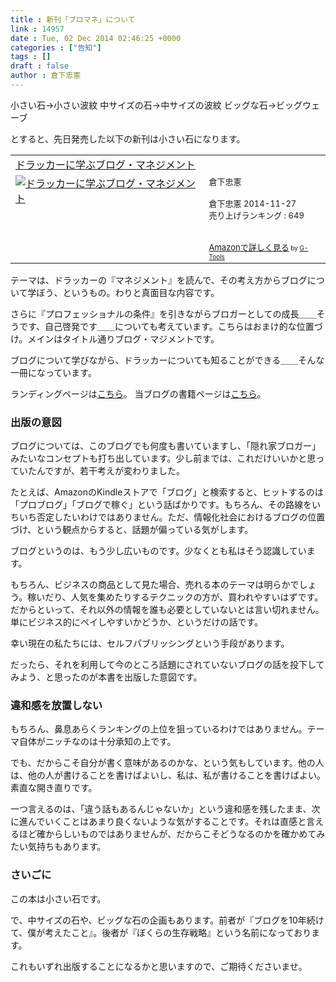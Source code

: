 ```yaml
---
title : 新刊「ブロマネ」について
link : 14957
date : Tue, 02 Dec 2014 02:46:25 +0000
categories : ["告知"]
tags : []
draft : false
author : 倉下忠憲
---
```


小さい石→小さい波紋
中サイズの石→中サイズの波紋
ビッグな石→ビッグウェーブ

とすると、先日発売した以下の新刊は小さい石になります。

<table  border="0" cellpadding="5"><tr><td colspan="2"><a href="http://www.amazon.co.jp/%E3%83%89%E3%83%A9%E3%83%83%E3%82%AB%E3%83%BC%E3%81%AB%E5%AD%A6%E3%81%B6%E3%83%96%E3%83%AD%E3%82%B0%E3%83%BB%E3%83%9E%E3%83%8D%E3%82%B8%E3%83%A1%E3%83%B3%E3%83%88-%E5%80%89%E4%B8%8B%E5%BF%A0%E6%86%B2-ebook/dp/B00QAO0WOY%3FSubscriptionId%3D15SMZCTB9V8NGR2TW082%26tag%3Drashita1000-22%26linkCode%3Dxm2%26camp%3D2025%26creative%3D165953%26creativeASIN%3DB00QAO0WOY" target="_blank">ドラッカーに学ぶブログ・マネジメント</a><img src="http://www.assoc-amazon.jp/e/ir?t=rashita1000-22&l=ur2&o=9" width="1" height="1" style="border: none;" alt="" /></td></tr><tr><td valign="top"><a href="http://www.amazon.co.jp/%E3%83%89%E3%83%A9%E3%83%83%E3%82%AB%E3%83%BC%E3%81%AB%E5%AD%A6%E3%81%B6%E3%83%96%E3%83%AD%E3%82%B0%E3%83%BB%E3%83%9E%E3%83%8D%E3%82%B8%E3%83%A1%E3%83%B3%E3%83%88-%E5%80%89%E4%B8%8B%E5%BF%A0%E6%86%B2-ebook/dp/B00QAO0WOY%3FSubscriptionId%3D15SMZCTB9V8NGR2TW082%26tag%3Drashita1000-22%26linkCode%3Dxm2%26camp%3D2025%26creative%3D165953%26creativeASIN%3DB00QAO0WOY" target="_blank"><img src="http://ecx.images-amazon.com/images/I/41%2ByY9hZKYL._SL160_.jpg" border="0" alt="ドラッカーに学ぶブログ・マネジメント" /></a></td><td valign="top"><font size="-1">倉下忠憲 <br /><br />倉下忠憲  2014-11-27<br />売り上げランキング : 649<br /><br /><br /><a href="http://www.amazon.co.jp/%E3%83%89%E3%83%A9%E3%83%83%E3%82%AB%E3%83%BC%E3%81%AB%E5%AD%A6%E3%81%B6%E3%83%96%E3%83%AD%E3%82%B0%E3%83%BB%E3%83%9E%E3%83%8D%E3%82%B8%E3%83%A1%E3%83%B3%E3%83%88-%E5%80%89%E4%B8%8B%E5%BF%A0%E6%86%B2-ebook/dp/B00QAO0WOY%3FSubscriptionId%3D15SMZCTB9V8NGR2TW082%26tag%3Drashita1000-22%26linkCode%3Dxm2%26camp%3D2025%26creative%3D165953%26creativeASIN%3DB00QAO0WOY" target="_blank">Amazonで詳しく見る</a></font><font size="-2"> by <a href="http://www.goodpic.com/mt/aws/index.html" >G-Tools</a></font></td></tr></table>

テーマは、ドラッカーの『マネジメント』を読んで、その考え方からブログについて学ぼう、というもの。わりと真面目な内容です。

さらに『プロフェッショナルの条件』を引きながらブロガーとしての成長＿＿そうです、自己啓発です＿＿についても考えています。こちらはおまけ的な位置づけ。メインはタイトル通りブログ・マジメントです。

ブログについて学びながら、ドラッカーについても知ることができる＿＿そんな一冊になっています。

ランディングページは<a href="http://blogmanagementbydrucker.tumblr.com/" target="_blank">こちら</a>。
当ブログの書籍ページは<a href="https://rashita.net/blog/?page_id=14943" target="_blank">こちら</a>。

<H3>出版の意図</H3>

ブログについては、このブログでも何度も書いていますし、「隠れ家ブロガー」みたいなコンセプトも打ち出しています。少し前までは、これだけいいかと思っていたんですが、若干考えが変わりました。

たとえば、AmazonのKindleストアで「ブログ」と検索すると、ヒットするのは「プロブログ」「ブログで稼ぐ」という話ばかりです。もちろん、その路線をいちいち否定したいわけではありません。ただ、情報化社会におけるブログの位置づけ、という観点からすると、話題が偏っている気がします。

ブログというのは、もう少し広いものです。少なくとも私はそう認識しています。

もちろん、ビジネスの商品として見た場合、売れる本のテーマは明らかでしょう。稼いだり、人気を集めたりするテクニックの方が、買われやすいはずです。だからといって、それ以外の情報を誰も必要としていないとは言い切れません。単にビジネス的にペイしやすいかどうか、というだけの話です。

幸い現在の私たちには、セルフパブリッシングという手段があります。

だったら、それを利用して今のところ話題にされていないブログの話を投下してみよう、と思ったのが本書を出版した意図です。

<H3>違和感を放置しない</H3>

もちろん、鼻息あらくランキングの上位を狙っているわけではありません。テーマ自体がニッチなのは十分承知の上です。

でも、だからこそ自分が書く意味があるのかな、という気もしています。他の人は、他の人が書けることを書けばよいし、私は、私が書けることを書けばよい。素直な開き直りです。

一つ言えるのは、「違う話もあるんじゃないか」という違和感を残したまま、次に進んでいくことはあまり良くないような気がすることです。それは直感と言えるほど確からしいものではありませんが、だからこそどうなるのかを確かめてみたい気持ちもあります。

<H3>さいごに</H3>

この本は小さい石です。

で、中サイズの石や、ビッグな石の企画もあります。前者が『ブログを10年続けて、僕が考えたこと』。後者が『ぼくらの生存戦略』という名前になっております。

これもいずれ出版することになるかと思いますので、ご期待くださいませ。
